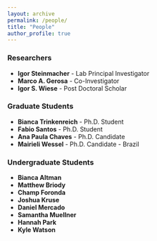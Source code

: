 ```yaml
---
layout: archive
permalink: /people/
title: "People"
author_profile: true
---
```


### Researchers
* **Igor Steinmacher** - Lab Principal Investigator
* **Marco A. Gerosa** - Co-Investigator
* **Igor S. Wiese** - Post Doctoral Scholar

### Graduate Students
* **Bianca Trinkenreich** - Ph.D. Student
* **Fabio Santos** - Ph.D. Student
* **Ana Paula Chaves** - Ph.D. Candidate
* **Mairieli Wessel** - Ph.D. Candidate - Brazil

### Undergraduate Students
* **Bianca Altman** 
* **Matthew Briody**
* **Champ Foronda**
* **Joshua Kruse**
* **Daniel Mercado**
* **Samantha Muellner**
* **Hannah Park**
* **Kyle Watson**
